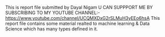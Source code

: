 This is report file submitted by Dayal Nigam 
U CAN SUPPPORT ME BY SUBSCRIBING TO MY YOUTUBE CHANNEL:-https://www.youtube.com/channel/UCQMXDxG2rSLMuH3yEEo6hsA
This report file contains some material realted to machine learning & Data Science which has many types defined in it.

